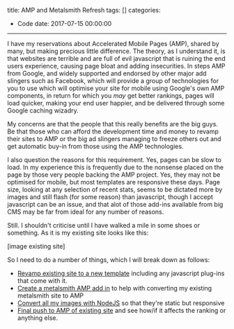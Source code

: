 title: AMP and Metalsmith Refresh
tags: []
categories:
  - Code
date: 2017-07-15 00:00:00
---
I have my reservations about Accelerated Mobile Pages (AMP), shared by many, but making precious little difference.  The theory, as I understand it, is that websites are terrible and are full of evil javascript that is ruining the end users experience, causing page bloat and adding insecurities.  In steps AMP from Google, and widely supported and endorsed by other major add slingers such as Facebook, which will provide a group of technologies for you to use which will optimise your site for mobile using Google's own AMP components, in return for which you _may_ get better rankings, pages will load quicker, making your end user happier, and be delivered through some Google caching wizadry.

My concerns are that the people that this really benefits are the big guys.  Be that those who can afford the development time and money to revamp their sites to AMP or the big ad slingers managing to freeze others out and get automatic buy-in from those using the AMP technologies.

I also question the reasons for this requirement.  Yes, pages can be slow to load.  In my experience this is frequently due to the nonsense placed on the page by those very people backing the AMP project.  Yes, they may not be optimised for mobile, but most templates are responsive these days. Page size, looking at any selection of recent stats, seems to be dictated more by images and still flash (for some reason) than javascript, though I accept javascript can be an issue, and that alot of those add-ins available from big CMS may be far from ideal for any number of reasons.

Still.  I shouldn't criticise until I have walked a mile in some shoes or something. As it is my existing site looks like this:

[image existing site]

So I need to do a number of things, which I will break down as follows:

* [Revamp existing site to a new template](/projects/site-update) including any javascript plug-ins that come with it.
* [Create a metalsmith AMP add in](/projects/metalsmith-amp) to help with converting my existing metalsmith site to AMP
* [Convert all my images with NodeJS](/projects/image-convert) so that they're static but responsive
* [Final push to AMP of existing site](/projects/ampified-site) and see how/if it affects the ranking or anything else.